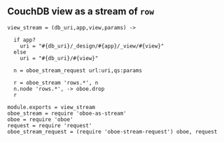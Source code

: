 CouchDB view as a stream of `row`
---------------

    view_stream = (db_uri,app,view,params) ->

      if app?
        uri = "#{db_uri}/_design/#{app}/_view/#{view}"
      else
        uri = "#{db_uri}/#{view}"

      n = oboe_stream_request url:uri,qs:params

      r = oboe_stream 'rows.*', n
      n.node 'rows.*', -> oboe.drop
      r

    module.exports = view_stream
    oboe_stream = require 'oboe-as-stream'
    oboe = require 'oboe'
    request = require 'request'
    oboe_stream_request = (require 'oboe-stream-request') oboe, request
